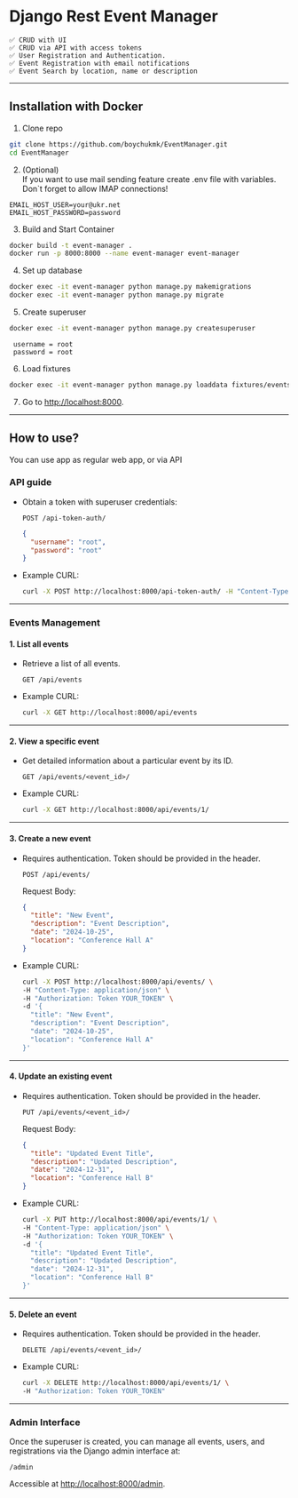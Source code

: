 # Django Rest Event Manager 
```
✅ CRUD with UI
✅ CRUD via API with access tokens
✅ User Registration and Authentication.
✅ Event Registration with email notifications
✅ Event Search by location, name or description
```

---

## Installation with Docker 
1. Clone repo 
```bash
git clone https://github.com/boychukmk/EventManager.git
cd EventManager
```
2. (Optional)     
    If you want to use mail sending feature create .env file with variables. Don`t forget to allow IMAP connections!
 ```angular2html
EMAIL_HOST_USER=your@ukr.net
EMAIL_HOST_PASSWORD=password
```
3. Build and Start Container 
```bash
docker build -t event-manager .
docker run -p 8000:8000 --name event-manager event-manager
 ```
4. Set up database
```bash
docker exec -it event-manager python manage.py makemigrations
docker exec -it event-manager python manage.py migrate
```
5. Create superuser 

```bash
docker exec -it event-manager python manage.py createsuperuser
```
```
 username = root 
 password = root
```
6. Load fixtures 
```bash
docker exec -it event-manager python manage.py loaddata fixtures/events.json
 ```
7. Go to [http://localhost:8000](http://localhost:8000).

---
## How to use?

You can use app as regular web app, or via API

### API guide

- Obtain a token with superuser credentials:
  ```
  POST /api-token-auth/
  ```
  ```json
  {
    "username": "root",
    "password": "root"
  }
  ```

- Example CURL:
  ```bash
  curl -X POST http://localhost:8000/api-token-auth/ -H "Content-Type: application/json" -d '{"username": "root", "password": "root"}'
  ```

---

### Events Management

#### 1. List all events
- Retrieve a list of all events.
  ```
  GET /api/events
  ```

- Example CURL:
  ```bash
  curl -X GET http://localhost:8000/api/events
  ```

---

#### 2. View a specific event
- Get detailed information about a particular event by its ID.
  ```
  GET /api/events/<event_id>/
  ```

- Example CURL:
  ```bash
  curl -X GET http://localhost:8000/api/events/1/
  ```

---

#### 3. Create a new event
- Requires authentication. Token should be provided in the header.
  ```
  POST /api/events/
  ```
  Request Body:
  ```json
  {
    "title": "New Event",
    "description": "Event Description",
    "date": "2024-10-25",
    "location": "Conference Hall A"
  }
  ```

- Example CURL:
  ```bash
  curl -X POST http://localhost:8000/api/events/ \
  -H "Content-Type: application/json" \
  -H "Authorization: Token YOUR_TOKEN" \
  -d '{
    "title": "New Event",
    "description": "Event Description",
    "date": "2024-10-25",
    "location": "Conference Hall A"
  }'
  ```

---

#### 4. Update an existing event
- Requires authentication. Token should be provided in the header.
  ```
  PUT /api/events/<event_id>/
  ```
  Request Body:
  ```json
  {
    "title": "Updated Event Title",
    "description": "Updated Description",
    "date": "2024-12-31",
    "location": "Conference Hall B"
  }
  ```

- Example CURL:
  ```bash
  curl -X PUT http://localhost:8000/api/events/1/ \
  -H "Content-Type: application/json" \
  -H "Authorization: Token YOUR_TOKEN" \
  -d '{
    "title": "Updated Event Title",
    "description": "Updated Description",
    "date": "2024-12-31",
    "location": "Conference Hall B"
  }'
  ```

---

#### 5. Delete an event
- Requires authentication. Token should be provided in the header.
  ```
  DELETE /api/events/<event_id>/
  ```

- Example CURL:
  ```bash
  curl -X DELETE http://localhost:8000/api/events/1/ \
  -H "Authorization: Token YOUR_TOKEN"
  ```

---


### Admin Interface
Once the superuser is created, you can manage all events, users, and registrations via the Django admin interface at:
```
/admin
```
Accessible at [http://localhost:8000/admin](http://localhost:8000/admin).

